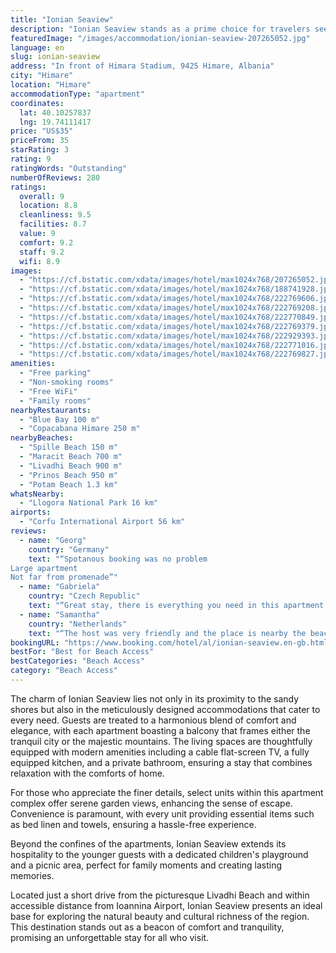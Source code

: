 ```yaml
---
title: "Ionian Seaview"
description: "Ionian Seaview stands as a prime choice for travelers seeking a serene getaway, situated a mere stone's throw away from the pristine Spille Beach in Himare."
featuredImage: "/images/accommodation/ionian-seaview-207265052.jpg"
language: en
slug: ionian-seaview
address: "In front of Himara Stadium, 9425 Himare, Albania"
city: "Himare"
location: "Himare"
accommodationType: "apartment"
coordinates:
  lat: 40.10257837
  lng: 19.74111417
price: "US$35"
priceFrom: 35
starRating: 3
rating: 9
ratingWords: "Outstanding"
numberOfReviews: 280
ratings:
  overall: 9
  location: 8.8
  cleanliness: 9.5
  facilities: 8.7
  value: 9
  comfort: 9.2
  staff: 9.2
  wifi: 8.9
images:
  - "https://cf.bstatic.com/xdata/images/hotel/max1024x768/207265052.jpg?k=6f4e435cb27a86737b50fb59f17449b80cd2964d57634a2aefd97701bfe27c48&o=&hp=1"
  - "https://cf.bstatic.com/xdata/images/hotel/max1024x768/188741928.jpg?k=9531cfe36bdb07987f6930d1373c12a7eddb3c728186e48e85ac6d5c4c9677b4&o=&hp=1"
  - "https://cf.bstatic.com/xdata/images/hotel/max1024x768/222769606.jpg?k=b773872dfb8c93a01486f4002cc2e54daac666840ec612997c257861469f310f&o=&hp=1"
  - "https://cf.bstatic.com/xdata/images/hotel/max1024x768/222769208.jpg?k=40a986c4b128ba5569689b5cd6d5592fb9b110ed5caafbcb1d397dd8e43d530d&o=&hp=1"
  - "https://cf.bstatic.com/xdata/images/hotel/max1024x768/222770849.jpg?k=da6a96c9e991e4f90e719e63fe0d6bdd69806c3559cc2d928d7ebef81e267867&o=&hp=1"
  - "https://cf.bstatic.com/xdata/images/hotel/max1024x768/222769379.jpg?k=acb498aa3a56320d23969384b3397ffd56eb20bfe6eb36a247b23812230b110d&o=&hp=1"
  - "https://cf.bstatic.com/xdata/images/hotel/max1024x768/222929393.jpg?k=6a4a6440feeb085f3566800a062f261fb7cb8a7d3f1b1588f44467ddfe8940c2&o=&hp=1"
  - "https://cf.bstatic.com/xdata/images/hotel/max1024x768/222771016.jpg?k=022bd47858a2f8e53366879f28b5ac37bbb8176f6cefdea2307a26bb1a755347&o=&hp=1"
  - "https://cf.bstatic.com/xdata/images/hotel/max1024x768/222769827.jpg?k=359c4eee3321cab66452ed56a82a325231a409d6f6263ca508388699dac85228&o=&hp=1"
amenities:
  - "Free parking"
  - "Non-smoking rooms"
  - "Free WiFi"
  - "Family rooms"
nearbyRestaurants:
  - "Blue Bay 100 m"
  - "Copacabana Himare 250 m"
nearbyBeaches:
  - "Spille Beach 150 m"
  - "Maracit Beach 700 m"
  - "Livadhi Beach 900 m"
  - "Prinos Beach 950 m"
  - "Potam Beach 1.3 km"
whatsNearby:
  - "Llogora National Park 16 km"
airports:
  - "Corfu International Airport 56 km"
reviews:
  - name: "Georg"
    country: "Germany"
    text: "“Spotanous booking was no problem
Large apartment
Not far from promenade”"
  - name: "Gabriela"
    country: "Czech Republic"
    text: "“Great stay, there is everything you need in this apartment. The view from balcony is beautiful and beach is just a few minutes by walk. The owners are very kind and helpful”"
  - name: "Samantha"
    country: "Netherlands"
    text: "“The host was very friendly and the place is nearby the beach just a short walk. Also we can use the beach parasol. If you have any questions the host is very helpful and answers quickly.”"
bookingURL: "https://www.booking.com/hotel/al/ionian-seaview.en-gb.html?aid=8035640"
bestFor: "Best for Beach Access"
bestCategories: "Beach Access"
category: "Beach Access"
---
```


The charm of Ionian Seaview lies not only in its proximity to the sandy shores but also in the meticulously designed accommodations that cater to every need. Guests are treated to a harmonious blend of comfort and elegance, with each apartment boasting a balcony that frames either the tranquil city or the majestic mountains. The living spaces are thoughtfully equipped with modern amenities including a cable flat-screen TV, a fully equipped kitchen, and a private bathroom, ensuring a stay that combines relaxation with the comforts of home.

For those who appreciate the finer details, select units within this apartment complex offer serene garden views, enhancing the sense of escape. Convenience is paramount, with every unit providing essential items such as bed linen and towels, ensuring a hassle-free experience.

Beyond the confines of the apartments, Ionian Seaview extends its hospitality to the younger guests with a dedicated children's playground and a picnic area, perfect for family moments and creating lasting memories.

Located just a short drive from the picturesque Livadhi Beach and within accessible distance from Ioannina Airport, Ionian Seaview presents an ideal base for exploring the natural beauty and cultural richness of the region. This destination stands out as a beacon of comfort and tranquility, promising an unforgettable stay for all who visit.